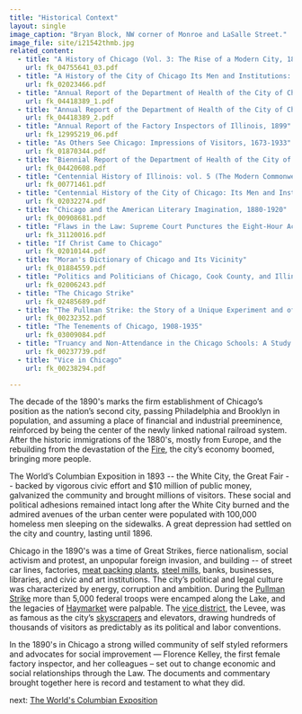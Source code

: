 ```yaml
---
title: "Historical Context"
layout: single
image_caption: "Bryan Block, NW corner of Monroe and LaSalle Street."
image_file: site/i21542thmb.jpg
related_content:
  - title: "A History of Chicago (Vol. 3: The Rise of a Modern City, 1871-1893)"
    url: fk_04755641_03.pdf
  - title: "A History of the City of Chicago Its Men and Institutions: Biographical Sketches of Leading Citizens"
    url: fk_02023466.pdf
  - title: "Annual Report of the Department of Health of the City of Chicago 1893"
    url: fk_04418389_1.pdf
  - title: "Annual Report of the Department of Health of the City of Chicago 1894"
    url: fk_04418389_2.pdf
  - title: "Annual Report of the Factory Inspectors of Illinois, 1899"
    url: fk_12995219_06.pdf
  - title: "As Others See Chicago: Impressions of Visitors, 1673-1933"
    url: fk_01870344.pdf
  - title: "Biennial Report of the Department of Health of the City of Chicago 1895-96"
    url: fk_04420608.pdf
  - title: "Centennial History of Illinois: vol. 5 (The Modern Commonwealth, 1893-1918)"
    url: fk_00771461.pdf
  - title: "Centennial History of the City of Chicago: Its Men and Institutions"
    url: fk_02032274.pdf
  - title: "Chicago and the American Literary Imagination, 1880-1920"
    url: fk_00908681.pdf
  - title: "Flaws in the Law: Supreme Court Punctures the Eight-Hour Act"
    url: fk_31120016.pdf
  - title: "If Christ Came to Chicago"
    url: fk_02010144.pdf
  - title: "Moran's Dictionary of Chicago and Its Vicinity"
    url: fk_01884559.pdf
  - title: "Politics and Politicians of Chicago, Cook County, and Illinois 1787-1887"
    url: fk_02006243.pdf
  - title: "The Chicago Strike"
    url: fk_02485689.pdf
  - title: "The Pullman Strike: the Story of a Unique Experiment and of a Great Labor Upheaval"
    url: fk_00232352.pdf
  - title: "The Tenements of Chicago, 1908-1935"
    url: fk_03009084.pdf
  - title: "Truancy and Non-Attendance in the Chicago Schools: A Study of the Social Aspects of the Compulsory Education and Child Labor Legislation of Illinois"
    url: fk_00237739.pdf
  - title: "Vice in Chicago"
    url: fk_00238294.pdf

---
```


The decade of the 1890's marks the firm establishment of Chicago’s position as the nation’s second city, passing Philadelphia and Brooklyn in population, and assuming a place of financial and industrial preeminence, reinforced by being the center of the newly linked national railroad system. After the historic immigrations of the 1880's, mostly from Europe, and the rebuilding from the devastation of the [Fire](http://www.encyclopedia.chicagohistory.org/pages/1740.html), the city’s economy boomed, bringing more people.

The World’s Columbian Exposition in 1893 -- the White City, the Great Fair -- backed by vigorous civic effort and $10 million of public money, galvanized the community and brought millions of visitors. These social and political adhesions remained intact long after the White City burned and the admired avenues of the urban center were populated with 100,000 homeless men sleeping on the sidewalks. A great depression had settled on the city and country, lasting until 1896.

Chicago in the 1890's was a time of Great Strikes, fierce nationalism, social activism and protest, an unpopular foreign invasion, and building -- of street car lines, factories, [meat packing plants](http://www.encyclopedia.chicagohistory.org/pages/804.html), [steel mills](http://www.encyclopedia.chicagohistory.org/pages/653.html), banks, businesses, libraries, and civic and art institutions. The city’s political and legal culture was characterized by energy, corruption and ambition. During the [Pullman Strike](http://www.encyclopedia.chicagohistory.org/pages/1029.html) more than 5,000 federal troops were encamped along the Lake, and the legacies of [Haymarket](/historical/haymarket) were palpable. The [vice district](http://www.encyclopedia.chicagohistory.org/pages/1304.html), the Levee, was as famous as the city’s [skyscrapers](http://www.encyclopedia.chicagohistory.org/pages/1149.html) and elevators, drawing hundreds of thousands of visitors as predictably as its political and labor conventions.

In the 1890's in Chicago a strong willed community of self styled reformers and advocates for social improvement — Florence Kelley, the first female factory inspector, and her colleagues – set out to change economic and social relationships through the Law. The documents and commentary brought together here is record and testament to what they did.


next: [The World's Columbian Exposition](/historical/expo/)
